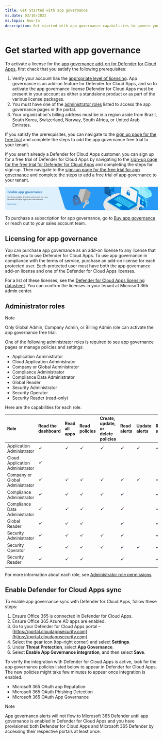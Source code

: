 ```yaml
---
title: Get Started with app governance
ms.date: 03/16/2022
ms.topic: how-to
description: Get started with app governance capabilities to govern your apps.
---
```


# Get started with app governance

To activate a license for the [app governance add-on for Defender for Cloud Apps](/office365/servicedescriptions/microsoft-365-service-descriptions/microsoft-365-tenantlevel-services-licensing-guidance/microsoft-365-security-compliance-licensing-guidance#what-is-the-app-governance-add-on-feature-for-microsoft-defender-for-cloud-apps), first check that you satisfy the following prerequisites:

1. Verify your account has the [appropriate level of licensing](#licensing-for-app-governance). App governance is an add-on feature for Defender for Cloud Apps, and so to activate the app governance license Defender for Cloud Apps must be present in your account as either a standalone product or as part of the various license packages.
1. You must have one of the [administrator roles](#administrator-roles) listed to access the app governance pages in the portal.
1. Your organization's billing address must be in a region aside from Brazil, South Korea, Switzerland, Norway, South Africa, or United Arab Emirates.

If you satisfy the prerequisites,  you can navigate to the [sign up page for the free trial](https://aka.ms/appgovernancetrial) and complete the steps to add the app governance free trial to your tenant.

If you aren't already a Defender for Cloud Apps customer, you can sign up for a free trial of Defender for Cloud Apps by navigating to the [sign-up page for the free trial for Defender for Cloud Apps](https://www.microsoft.com/security/business/cloud-apps-defender) and completing the steps for sign-up. Then navigate to the [sign-up page for the free trial for app governance](https://aka.ms/appgovernancetrial) and complete the steps to add a free trial of app governance to your tenant.

[![Sign up for the free trial of app governance](media/app-governance/large-app-governance-banner.png)](https://aka.ms/appgovernancetrial)

To purchase a subscription for app governance, go to [Buy app governance](https://aka.ms/buyappgovernance) or reach out to your sales account team.

## Licensing for app governance

You can purchase app governance as an add-on license to any license that entitles you to use Defender for Cloud Apps. To use app governance in compliance with the terms of service, purchase an add-on license for each protected user. Each protected user must have both the app governance add-on license and one of the Defender for Cloud Apps licenses.

For a list of these licenses, see the [Defender for Cloud Apps licensing datasheet](https://aka.ms/mcaslicensing). You can confirm the licenses in your tenant at Microsoft 365 admin center.

## Administrator roles

> [!NOTE]
> Only Global Admin, Company Admin, or Billing Admin role can activate the app governance free trial.

One of the following administrator roles is required to see app governance pages or manage policies and settings:

- Application Administrator
- Cloud Application Administrator
- Company or Global Administrator
- Compliance Administrator
- Compliance Data Administrator
- Global Reader
- Security Administrator
- Security Operator
- Security Reader (read-only)

Here are the capabilities for each role.

| Role | Read the dashboard | Read all apps |Read policies | Create, update, or delete policies | Read alerts | Update alerts | Read settings | Update settings | Read Remediation | Update Remediation |
|:-------|:-----|:-------|:-------|:-------|:-------|:-------|:-------|:-------|:-------|:-------|
| Application Administrator | ![Check mark.](media\checkmark.png) | ![Check mark.](media\checkmark.png) | ![Check mark.](media\checkmark.png) | ![Check mark](media\checkmark.png) | ![Check mark](media\checkmark.png) | ![Check mark](media\checkmark.png) | ![Check mark](media\checkmark.png) | ![Check mark](media\checkmark.png) | ![Check mark](media\checkmark.png) | ![Check mark](media\checkmark.png) |
| Cloud Application Administrator | ![Check mark](media\checkmark.png) | | | | | | | | | |
| Company or Global Administrator | ![Check mark.](media\checkmark.png) | ![Check mark.](media\checkmark.png) | ![Check mark](media\checkmark.png) | ![Check mark](media\checkmark.png) | ![Check mark](media\checkmark.png) | ![Check mark](media\checkmark.png) | ![Check mark](media\checkmark.png) | ![Check mark](media\checkmark.png) | ![Check mark](media\checkmark.png) | ![Check mark](media\checkmark.png) |
| Compliance Administrator | ![Check mark.](media\checkmark.png) | ![Check mark](media\checkmark.png) | ![Check mark](media\checkmark.png) | ![Check mark](media\checkmark.png) | ![Check mark](media\checkmark.png) |  | ![Check mark](media\checkmark.png) | ![Check mark](media\checkmark.png) | ![Check mark](media\checkmark.png) | |
| Compliance Data Administrator | ![Check mark.](media\checkmark.png) | ![Check mark](media\checkmark.png) | ![Check mark](media\checkmark.png) | ![Check mark](media\checkmark.png) | ![Check mark](media\checkmark.png) |  | ![Check mark](media\checkmark.png) | ![Check mark](media\checkmark.png) | ![Check mark](media\checkmark.png) | |
| Global Reader  | ![Check mark.](media\checkmark.png) | ![Check mark](media\checkmark.png) | ![Check mark](media\checkmark.png) |  | ![Check mark](media\checkmark.png) |  | ![Check mark](media\checkmark.png) |  | | |
| Security Administrator | ![Check mark.](media\checkmark.png) | ![Check mark](media\checkmark.png) | ![Check mark](media\checkmark.png) | ![Check mark](media\checkmark.png) | ![Check mark](media\checkmark.png) |  | ![Check mark](media\checkmark.png) | ![Check mark](media\checkmark.png) | ![Check mark](media\checkmark.png) | |
| Security Operator | ![Check mark.](media\checkmark.png) | ![Check mark](media\checkmark.png) | ![Check mark](media\checkmark.png) | ![Check mark](media\checkmark.png) | ![Check mark](media\checkmark.png) | ![Check mark](media\checkmark.png) | ![Check mark](media\checkmark.png) | ![Check mark](media\checkmark.png) | ![Check mark](media\checkmark.png) | |
| Security Reader  | ![Check mark.](media\checkmark.png) | ![Check mark](media\checkmark.png) | ![Check mark](media\checkmark.png) |  | ![Check mark](media\checkmark.png) |  | ![Check mark](media\checkmark.png) |  | ![Check mark](media\checkmark.png) | |
|||||||||| | |

For more information about each role, see [Administrator role permissions](/azure/active-directory/roles/permissions-reference).

## Enable Defender for Cloud Apps sync

To enable app governance sync with Defender for Cloud Apps, follow these steps:

1. Ensure Office 365 is connected in Defender for Cloud Apps.
1. Ensure Office 365 Azure AD apps are enabled.
1. Go to your Defender for Cloud Apps portal – [https://portal.cloudappsecurity.com](https://portal.cloudappsecurity.com)
1. Select the gear icon (top-right corner) and select **Settings**.
1. Under **Threat Protection**, select **App Governance**.
1. Select **Enable App Governance integration**, and then select **Save**.

To verify the integration with Defender for Cloud Apps is active, look for the app governance policies listed below to appear in Defender for Cloud Apps. The new policies might take few minutes to appear once integration is enabled.

- Microsoft 365 OAuth app Reputation
- Microsoft 365 OAuth Phishing Detection
- Microsoft 365 OAuth App Governance

> [!NOTE]
> App governance alerts will not flow to Microsoft 365 Defender until app governance is enabled in Defender for Cloud Apps and you have provisioned both Defender for Cloud Apps and Microsoft 365 Defender by accessing their respective portals at least once.
